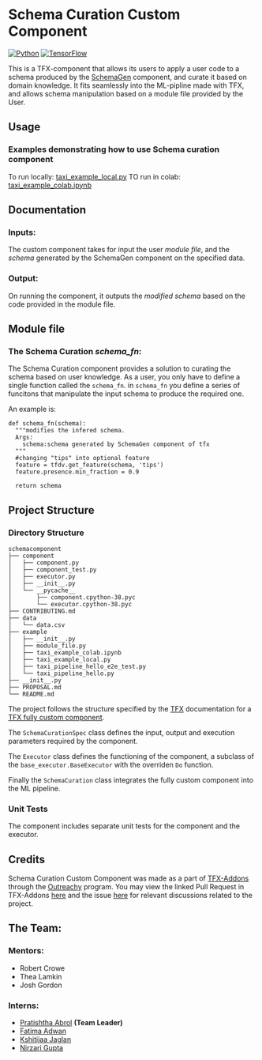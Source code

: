 # Schema Curation Custom Component

[![Python](https://img.shields.io/pypi/pyversions/tfx.svg?style=plastic)](https://github.com/tensorflow/tfx)
[![TensorFlow](https://img.shields.io/badge/TFX-orange)](https://www.tensorflow.org/tfx)

This is a TFX-component that allows its users to apply a user code to a schema produced by the [SchemaGen](https://www.tensorflow.org/tfx/guide/schemagen) component, and curate it based on domain knowledge. It fits seamlessly into the ML-pipline made with TFX, and allows schema manipulation based on a module file provided by the User.

## Usage
### Examples demonstrating how to use Schema curation component

To run locally: [taxi_example_local.py](https://github.com/rcrowe-google/schemacomponent/blob/main/example/taxi_example_local.py)
TO run in colab: [taxi_example_colab.ipynb](https://github.com/rcrowe-google/schemacomponent/blob/main/example/taxi_example_colab.ipynb)

## Documentation

### Inputs:
The custom component takes for input the user *module file*, and the *schema* generated by the SchemaGen component on the specified data.

### Output:
On running the component, it outputs the *modified schema* based on the code provided in the module file.

## Module file

### The Schema Curation *schema_fn*:
The Schema Curation component provides a solution to curating the schema based on user knowledge. As a user, you only have to define a single function called the `schema_fn`. in `schema_fn` you define a series of funcitons that manipulate the input schema to produce the required one. 

An example is:

```
def schema_fn(schema):
  """modifies the infered schema.
  Args:
    schema:schema generated by SchemaGen component of tfx
  """
  #changing "tips" into optional feature
  feature = tfdv.get_feature(schema, 'tips') 
  feature.presence.min_fraction = 0.9
  
  return schema
```

## Project Structure

### Directory Structure
```
schemacomponent
├── component
│   ├── component.py
│   ├── component_test.py
│   ├── executor.py
│   ├── __init__.py
│   └── __pycache__
│       ├── component.cpython-38.pyc
│       └── executor.cpython-38.pyc
├── CONTRIBUTING.md
├── data
│   └── data.csv
├── example
│   ├── __init__.py
│   ├── module_file.py
│   ├── taxi_example_colab.ipynb
│   ├── taxi_example_local.py
│   ├── taxi_pipeline_hello_e2e_test.py
│   └── taxi_pipeline_hello.py
├── __init__.py
├── PROPOSAL.md
└── README.md
```


The project follows the structure specified by the [TFX](https://www.tensorflow.org/tfx) documentation for a [TFX fully custom component](https://www.tensorflow.org/tfx/guide/custom_component). 

The `SchemaCurationSpec` class defines the input, output and execution parameters required by the component.

The `Executor` class defines the functioning of the component, a subclass of the `base_executor.BaseExecutor` with the overriden `Do` function.

Finally the `SchemaCuration` class integrates the fully custom component into the ML pipeline.

### Unit Tests

The component includes separate unit tests for the component and the executor. 


## Credits

Schema Curation Custom Component was made as a part of [TFX-Addons](https://github.com/tensorflow/tfx-addons/) through the [Outreachy](https://www.outreachy.org/outreachy-may-2021-internship-round/communities/tensorflow/#create-custom-components-and-tools-for-tensorflow-) program. You may view the linked Pull Request in TFX-Addons [here](https://github.com/tensorflow/tfx-addons/pull/32) and the issue [here](https://github.com/tensorflow/tfx-addons/issues/8) for relevant discussions related to the project.

## The Team:
### Mentors:
- Robert Crowe
- Thea Lamkin
- Josh Gordon

### Interns:
- [Pratishtha Abrol](https://github.com/pratishtha-abrol) **(Team Leader)**
- [Fatima Adwan](https://github.com/FatimahAdwan/FatimahAdwan)
- [Kshitijaa Jaglan](https://github.com/deutranium/)
- [Nirzari Gupta](https://github.com/Nirzu97)
